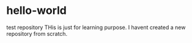 # hello-world
test repository
THis is just for learning purpose. I havent created a new repository from scratch.

